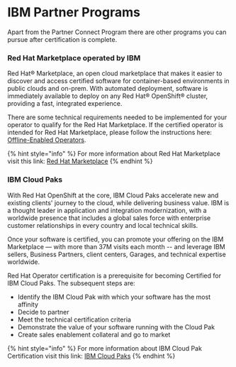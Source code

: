 # IBM Partner Programs

Apart from the Partner Connect Program there are other programs you can pursue after certification is complete. 

### Red Hat Marketplace operated by IBM

Red Hat® Marketplace, an open cloud marketplace that makes it easier to discover and access certified software for container-based environments in public clouds and on-prem. With automated deployment, software is immediately available to deploy on any Red Hat® OpenShift® cluster, providing a fast, integrated experience. 

There are some technical requirements needed to be implemented for your operator to qualify for the Red Hat Marketplace. If the certified operator is intended for Red Hat Marketplace, please follow the instructions here: [Offline-Enabled Operators](https://redhat-connect.gitbook.io/certified-operator-guide/appendix/offline-enabled-operators). 

{% hint style="info" %}
For more information about Red Hat Marketplace visit this link: [Red Hat Marketplace](https://marketplace.redhat.com/en-us)
{% endhint %}



### IBM Cloud Paks

With Red Hat OpenShift at the core, IBM Cloud Paks accelerate new and existing clients' journey to the cloud, while delivering business value. IBM is a thought leader in application and integration modernization, with a worldwide presence that includes a global sales force with enterprise customer relationships in every country and local technical skills. 

Once your software is certified, you can promote your offering on the IBM Marketplace — with more than 37M visits each month -- and leverage IBM sellers, Business Partners, client centers, Garages, and technical expertise worldwide.

Red Hat Operator certification is a prerequisite for becoming Certified for IBM Cloud Paks. The subsequent steps are:

* Identify the IBM Cloud Pak with which your software has the most affinity
* Decide to partner
* Meet the technical certification criteria
* Demonstrate the value of your software running with the Cloud Pak
* Create sales enablement collateral and go to market

{% hint style="info" %}
For more information about IBM Cloud Pak Certification visit this link: [IBM Cloud Paks](https://www.ibm.com/partnerworld/cloud/independent-software-vendors)
{% endhint %}

